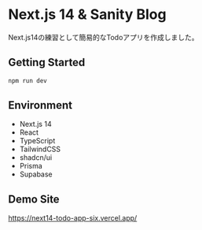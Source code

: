 # Next.js 14 & Sanity Blog
Next.js14の練習として簡易的なTodoアプリを作成しました。

## Getting Started

```bash
npm run dev
```

## Environment
- Next.js 14
- React
- TypeScript
- TailwindCSS
- shadcn/ui
- Prisma
- Supabase

## Demo Site
https://next14-todo-app-six.vercel.app/
